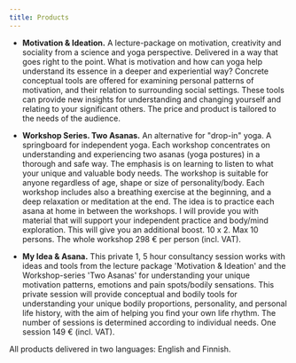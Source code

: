 ```yaml
---
title: Products
---
```


* __Motivation & Ideation.__ A lecture-package on motivation, creativity  and
sociality from a science and yoga perspective. Delivered in a way
that goes right to the point. What is motivation and how can yoga
help understand its essence in a deeper and experiential way?
Concrete conceptual tools are offered for examining personal
patterns of motivation, and their relation to surrounding social
settings. These tools can provide new insights for understanding and
changing yourself and relating to your significant others. The price and product is tailored to the needs of the audience. 

* __Workshop Series. Two Asanas.__ An alternative for "drop-in" yoga. A springboard for independent
yoga. Each workshop concentrates on understanding and
experiencing two asanas (yoga postures) in a thorough and safe
way. The emphasis is on learning to listen to what your unique and
valuable body needs. The workshop is suitable for anyone regardless of
age, shape or size of personality/body. Each workshop includes also
a breathing exercise at the beginning, and a deep relaxation or
meditation at the end. The idea is to practice each asana at home in
between the workshops. I will provide you with material that will
support your independent practice and body/mind exploration. This will give you an additional boost. 10 x 2. Max 10 persons. The whole workshop 298 € per person (incl. VAT).

* __My Idea & Asana.__ This private 1, 5 hour consultancy session
works with ideas and tools from the lecture package 'Motivation & Ideation' and
the Workshop-series 'Two Asanas' for understanding your unique
motivation patterns, emotions and pain spots/bodily sensations. This
private session will provide conceptual and bodily tools for
understanding your unique bodily proportions, personality, and
personal life history, with the aim of  helping you find your own
life rhythm. The number of sessions is determined according to individual needs. One session 149 € (incl. VAT).

All products delivered in two languages: English and Finnish.
